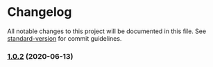 # Changelog

All notable changes to this project will be documented in this file. See [standard-version](https://github.com/conventional-changelog/standard-version) for commit guidelines.

### [1.0.2](https://github.com/n-elements/core/compare/v1.0.1...v1.0.2) (2020-06-13)

